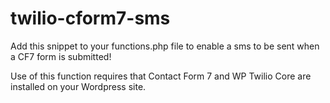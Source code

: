 # twilio-cform7-sms
Add this snippet to your functions.php file to enable a sms to be sent when a CF7 form is submitted!

Use of this function requires that Contact Form 7 and WP Twilio Core are installed on your Wordpress site.
